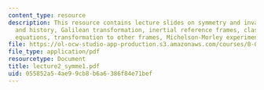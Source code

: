```yaml
---
content_type: resource
description: This resource contains lecture slides on symmetry and invariance, background
  and history, Galilean transformation, inertial reference frames, classical wave
  equations, transformation to other frames, Michelson-Morley experiment, and aether.
file: https://ol-ocw-studio-app-production.s3.amazonaws.com/courses/8-033-relativity-fall-2006/055852a54ae99cb8b6a6386f84e71bef_lecture2_symme1.pdf
file_type: application/pdf
resourcetype: Document
title: lecture2_symme1.pdf
uid: 055852a5-4ae9-9cb8-b6a6-386f84e71bef
---
```

